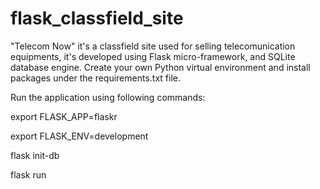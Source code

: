 # flask_classfield_site
"Telecom Now" it's a classfield site used for selling telecomunication equipments, it's developed using Flask micro-framework, and SQLite database engine. 
Create your own Python virtual environment and install packages under the requirements.txt file.

Run the application using following commands:

export FLASK_APP=flaskr

export FLASK_ENV=development

flask init-db

flask run

